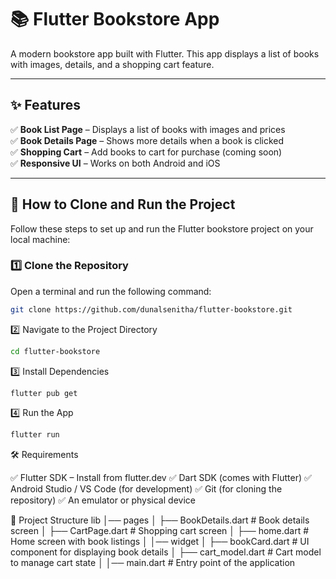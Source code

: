 # 📚 Flutter Bookstore App

A modern bookstore app built with Flutter. This app displays a list of books with images, details, and a shopping cart feature.

---

## ✨ Features  
✅ **Book List Page** – Displays a list of books with images and prices  
✅ **Book Details Page** – Shows more details when a book is clicked  
✅ **Shopping Cart** – Add books to cart for purchase (coming soon)  
✅ **Responsive UI** – Works on both Android and iOS  

---

## 🚀 How to Clone and Run the Project

Follow these steps to set up and run the Flutter bookstore project on your local machine:

### 1️⃣ Clone the Repository  
Open a terminal and run the following command:  
```sh
git clone https://github.com/dunalsenitha/flutter-bookstore.git
```
2️⃣ Navigate to the Project Directory

```sh
cd flutter-bookstore
```
3️⃣ Install Dependencies
```sh
flutter pub get
```
4️⃣ Run the App
```sh
flutter run
```
🛠 Requirements

✅ Flutter SDK – Install from flutter.dev
✅ Dart SDK (comes with Flutter)
✅ Android Studio / VS Code (for development)
✅ Git (for cloning the repository)
✅ An emulator or physical device


📂 Project Structure
lib
│── pages
│   ├── BookDetails.dart    # Book details screen
│   ├── CartPage.dart       # Shopping cart screen
│   ├── home.dart           # Home screen with book listings
│
│── widget
│   ├── bookCard.dart       # UI component for displaying book details
│   ├── cart_model.dart     # Cart model to manage cart state
│
│── main.dart               # Entry point of the application

